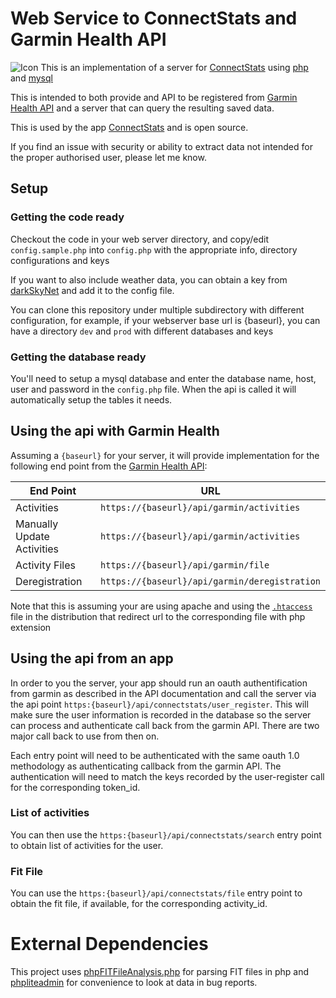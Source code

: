 # Web Service to ConnectStats and Garmin Health API

![Icon](https://github.com/roznet/connectstats/raw/master/ConnectStats/Media.xcassets/ConnectStatsNewAppIcon.appiconset/ConnectStatsNewAppIcon76.png) 
This is an implementation of a server for [ConnectStats](https://github.com/roznet/connectstats) using [php](https://www.php.net) and [mysql](https://www.mysql.com)

This is intended to both provide and API to be registered from [Garmin Health API](https://developer.garmin.com/health-api/overview/) and a server that can query the resulting saved data.

This is used by the app [ConnectStats](https://github.com/roznet/connectstats) and is open source.

If you find an issue with security or ability to extract data not intended for the proper authorised user, please let me know.

## Setup

### Getting the code ready

Checkout the code in your web server directory, and copy/edit `config.sample.php` into `config.php` with the appropriate info, directory configurations and keys

If you want to also include weather data, you can obtain a key from [darkSkyNet](https://darksky.net/dev) and add it to the config file.

You can clone this repository under multiple subdirectory with different configuration, for example, if your webserver base url is {baseurl}, you can have a directory `dev` and `prod` with different databases and keys

### Getting the database ready

You'll need to setup a mysql database and enter the database name, host, user and password in the `config.php` file. When the api is called it will automatically setup the tables it needs.

## Using the api with Garmin Health

Assuming a `{baseurl}` for your server, it will provide implementation for the following end point from the [Garmin Health API](https://developer.garmin.com/health-api/overview/):

| End Point                  | URL                                           | 
|----------------------------|-----------------------------------------------|
| Activities                 | `https://{baseurl}/api/garmin/activities`     |
| Manually Update Activities | `https://{baseurl}/api/garmin/activities`     |
| Activity Files             | `https://{baseurl}/api/garmin/file`           |
| Deregistration             | `https://{baseurl}/api/garmin/deregistration` |

Note that this is assuming your are using apache and using the [`.htaccess`](https://github.com/roznet/connectstats_server/blob/master/.htaccess) file in the distribution that redirect url to the corresponding file with php extension


## Using the api from an app

In order to you the server, your app should run an oauth authentification from garmin as described in the API documentation and call the server via the api point `https:{baseurl}/api/connectstats/user_register`. This will make sure the user information is recorded in the database so the server can process and authenticate call back from the garmin API. There are two major call back to use from then on.

Each entry point will need to be authenticated with the same oauth 1.0 methodology as authenticating callback from the garmin API. The authentication will need to match the keys recorded by the user-register call for the corresponding token_id.

### List of activities 

You can then use the `https:{baseurl}/api/connectstats/search` entry point to obtain list of activities for the user. 

### Fit File

You can use the `https:{baseurl}/api/connectstats/file` entry point to obtain the fit file, if available, for the corresponding activity_id.

# External Dependencies

This project uses [phpFITFileAnalysis.php](https://github.com/adriangibbons/php-fit-file-analysis) for parsing FIT files in php and [phpliteadmin](https://www.phpliteadmin.org) for convenience to look at data in bug reports.
